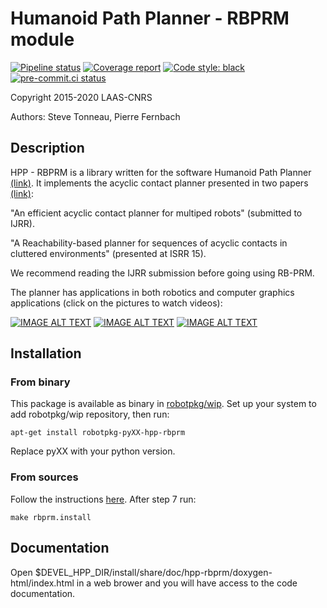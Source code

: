 #  Humanoid Path Planner - RBPRM module

[![Pipeline status](https://gitlab.laas.fr/humanoid-path-planner/hpp-rbprm/badges/master/pipeline.svg)](https://gitlab.laas.fr/humanoid-path-planner/hpp-rbprm/commits/master)
[![Coverage report](https://gitlab.laas.fr/humanoid-path-planner/hpp-rbprm/badges/master/coverage.svg?job=doc-coverage)](https://gepettoweb.laas.fr/doc/humanoid-path-planner/hpp-rbprm/master/coverage/)
[![Code style: black](https://img.shields.io/badge/code%20style-black-000000.svg)](https://github.com/psf/black)
[![pre-commit.ci status](https://results.pre-commit.ci/badge/github/humanoid-path-planner/hpp-rbprm/master.svg)](https://results.pre-commit.ci/latest/github/humanoid-path-planner/hpp-rbprm)

Copyright 2015-2020 LAAS-CNRS

Authors: Steve Tonneau, Pierre Fernbach

## Description
HPP - RBPRM is a library written for the software Humanoid Path Planner [(link)](http://projects.laas.fr/gepetto/index.php/Software/Hpp).
It implements the acyclic contact planner presented in two papers [(link)](http://stevetonneau.fr/files/publications/isrr15/isrr15.html):

"An efficient acyclic contact planner for multiped robots" (submitted to IJRR).

"A Reachability-based planner for sequences of acyclic contacts in cluttered environments" (presented at ISRR 15).

We recommend reading the IJRR submission before going using RB-PRM.

The planner has applications in both robotics and computer graphics applications (click on the pictures to watch videos):

[![IMAGE ALT TEXT](http://img.youtube.com/vi/K3ivZe0AS68/0.jpg)](http://www.youtube.com/watch?v=K3ivZe0AS68 "An efficient acyclic contact planner for multiped robots")
[![IMAGE ALT TEXT](http://img.youtube.com/vi/YjL-DBQgXwk/0.jpg)](http://www.youtube.com/watch?v=YjL-DBQgXwk "https://www.youtube.com/watch?v=YjL-DBQgXwk")
[![IMAGE ALT TEXT](http://img.youtube.com/vi/NhvL8jWlka0/0.jpg)](http://www.youtube.com/watch?v=NhvL8jWlka0 "Character contact re-positioning under large environment deformation")


## Installation

### From binary

This package is available as binary in [robotpkg/wip](http://robotpkg.openrobots.org/robotpkg-wip.html). Set up your system to add robotpkg/wip repository, then run:

```
apt-get install robotpkg-pyXX-hpp-rbprm
```
Replace pyXX with your python version.


### From sources

Follow the instructions [here](http://humanoid-path-planner.github.io/hpp-doc/download.html). After step 7 run:
```
make rbprm.install
```

## Documentation

  Open $DEVEL_HPP_DIR/install/share/doc/hpp-rbprm/doxygen-html/index.html in a web brower and you
  will have access to the code documentation.
